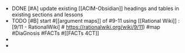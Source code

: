 - DONE [#A] update existing [[ACIM-Obsidian]] headings and tables in existing sections and lessons
- TODO [#B] start #[[argument maps]] of #9-11 using [[Rational Wiki]] : [9/11 - RationalWiki] # https://rationalwiki.org/wiki/9/11) #map #DiaGnosis #FACTs #[[FACTs 4CT]]
-
-